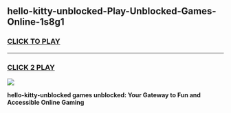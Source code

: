 
## hello-kitty-unblocked-Play-Unblocked-Games-Online-1s8g1
<h3>
<a href="https://premium76.site?title=hello-kitty-unblocked&ref=25A">CLICK TO PLAY</a></h3>
<hr>

<h3>
<a href="https://premium76.site?title=hello-kitty-unblocked&ref=25A">CLICK 2 PLAY</a>
  
</h3>

<a href="https://premium76.site?title=hello-kitty-unblocked&ref=25A"><img src="https://clearcache.store/games.png"></a>


**hello-kitty-unblocked games unblocked: Your Gateway to Fun and Accessible Online Gaming**
